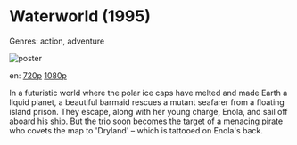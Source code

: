 # Waterworld (1995)

Genres: action, adventure

![poster](http://image.tmdb.org/t/p/w500/yordVJcPLh3VNRL7bXzFIBEhXRr.jpg)

en:
  [720p](magnet:?xt=urn:btih:603B98BFF0E3EF233D922CD1A8620C28453DC33F&tr=udp://glotorrents.pw:6969/announce&tr=udp://tracker.opentrackr.org:1337/announce&tr=udp://torrent.gresille.org:80/announce&tr=udp://tracker.openbittorrent.com:80&tr=udp://tracker.coppersurfer.tk:6969&tr=udp://tracker.leechers-paradise.org:6969&tr=udp://p4p.arenabg.ch:1337&tr=udp://tracker.internetwarriors.net:1337)
  [1080p](magnet:?xt=urn:btih:1160B7AAB84EC3F442D5F2C2FEBD5793B9158936&tr=udp://glotorrents.pw:6969/announce&tr=udp://tracker.opentrackr.org:1337/announce&tr=udp://torrent.gresille.org:80/announce&tr=udp://tracker.openbittorrent.com:80&tr=udp://tracker.coppersurfer.tk:6969&tr=udp://tracker.leechers-paradise.org:6969&tr=udp://p4p.arenabg.ch:1337&tr=udp://tracker.internetwarriors.net:1337)
  


In a futuristic world where the polar ice caps have melted and made Earth a liquid planet, a beautiful barmaid rescues a mutant seafarer from a floating island prison. They escape, along with her young charge, Enola, and sail off aboard his ship. But the trio soon becomes the target of a menacing pirate who covets the map to 'Dryland' – which is tattooed on Enola's back.